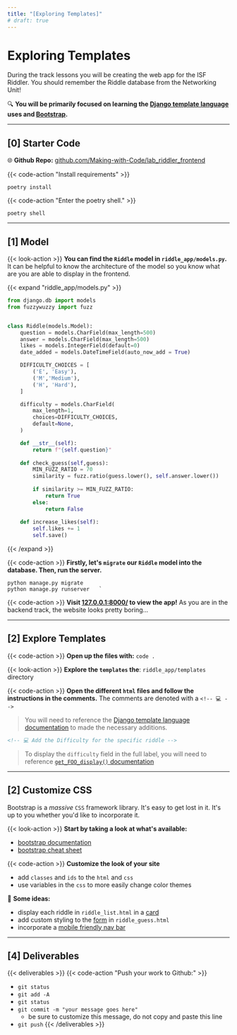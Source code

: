 ```yaml
---
title: "[Exploring Templates]"
# draft: true
---
```


# Exploring Templates

During the track lessons you will be creating the web app for the ISF Riddler. You should remember the Riddle database from the Networking Unit! 

🔍 **You will be primarily focused on learning the [Django template language](https://docs.djangoproject.com/en/4.1/ref/templates/language/) uses and [Bootstrap](https://getbootstrap.com/docs/5.0/layout/containers/).**

---


## [0] Starter Code

<!-- {{< code-action "Download your repository with starter code for your project." >}} -->

<!-- ```shell
cd ~/desktop/making_with_code/cs10/unit_web_apps/
git clone https://github.com/the-isf-academy/lab_riddler_frontend_yourgithubusername
cd lab_riddler_frontend_yourgithubusername
``` -->

🌐 **Github Repo:** [github.com/Making-with-Code/lab_riddler_frontend](https://github.com/Making-with-Code/lab_riddler_frontend)

{{< code-action "Install requirements" >}}
```shell
poetry install
```

{{< code-action "Enter the poetry shell." >}}
```shell
poetry shell
```



---


## [1] Model

{{< look-action >}} **You can find the `Riddle` model in `riddle_app/models.py`.** It can be helpful to know the architecture of the model so you know what are you are able to display in the frontend.

{{< expand "riddle_app/models.py" >}}

```python
from django.db import models
from fuzzywuzzy import fuzz


class Riddle(models.Model):
    question = models.CharField(max_length=500)
    answer = models.CharField(max_length=500)
    likes = models.IntegerField(default=0)
    date_added = models.DateTimeField(auto_now_add = True)

    DIFFICULTY_CHOICES = [
        ('E', 'Easy'),
        ('M','Medium'),
        ('H', 'Hard'),
    ]

    difficulty = models.CharField(
        max_length=1,
        choices=DIFFICULTY_CHOICES,
        default=None,
    )

    def __str__(self):
        return f"{self.question}"
    
    def check_guess(self,guess):
        MIN_FUZZ_RATIO = 70
        similarity = fuzz.ratio(guess.lower(), self.answer.lower())
        
        if similarity >= MIN_FUZZ_RATIO:
            return True
        else:
            return False
        
    def increase_likes(self):
        self.likes += 1
        self.save()
```

{{< /expand >}}

{{< code-action >}} **Firstly, let's `migrate` our `Riddle` model into the database. Then, run the server.**
```shell
python manage.py migrate
python manage.py runserver   `
```

{{< code-action >}} **Visit [127.0.0.1:8000/](http://127.0.0.1:8000/) to view the app!** As you are in the backend track, the website looks pretty boring...

---


## [2] Explore Templates

{{< code-action >}} **Open up the files with:** `code .`

{{< look-action >}} **Explore the `templates`  the**: `riddle_app/templates` directory 

{{< code-action >}} **Open the different `html` files and follow the instructions in the comments.** The comments are denoted with a `<!-- 💻 -->`
> You will need to reference the [Django template language documentation](https://docs.djangoproject.com/en/4.1/ref/templates/language/) to made the necessary additions. 
```html
<!-- 💻 Add the Difficulty for the specific riddle -->
```
> To display the `difficulty` field in the full label, you will need to reference [`get_FOO_display()` documentation](https://docs.djangoproject.com/en/4.1/ref/models/instances/#extra-instance-methods)


--- 

## [2] Customize CSS

Bootstrap is a *massive* `CSS` framework library. It's easy to get lost in it. It's up to you whether you'd like to incorporate it. 

{{< look-action >}} **Start by taking a look at what's available:** 
- [bootstrap documentation](https://getbootstrap.com/docs/5.0/layout/containers/)
- [bootstrap cheat sheet](https://getbootstrap.com/docs/5.0/examples/cheatsheet/)

{{< code-action >}} **Customize the look of your site**
- add `classes` and `ids` to the `html` and `css`
- use variables in the `css` to more easily change color themes

💭 **Some ideas:**
- display each riddle in `riddle_list.html` in a [card](https://getbootstrap.com/docs/5.0/components/card/)
- add custom styling to the [form](https://blog.logrocket.com/how-to-style-forms-with-css-a-beginners-guide/) in `riddle_guess.html`
- incorporate a [mobile friendly nav bar](https://getbootstrap.com/docs/5.0/components/navbar/)

---

## [4] Deliverables 

{{< deliverables >}}
{{< code-action "Push your work to Github:" >}}
- `git status`
- `git add -A`
- `git status`
- `git commit -m "your message goes here"`
    - be sure to customize this message, do not copy and paste this line
- `git push`
{{< /deliverables >}}
